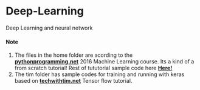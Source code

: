 # Deep-Learning
Deep Learning and neural network


#### **Note**
1. The files in the home folder are acording to the **[pythonprogramming.net](#https://pythonprogramming.net/machine-learning-tutorials/)** 2016 Machine Learning course. Its a kind of a from scratch tutorial!
Rest of tututorial sample code here **[Here!](#https://github.com/pissall20/neural-networks)**
2. The tim folder has sample codes for training and running with keras based on **[techwithtim.net](#https://techwithtim.net/tutorials/python-neural-networks/)** Tensor flow tutorial.